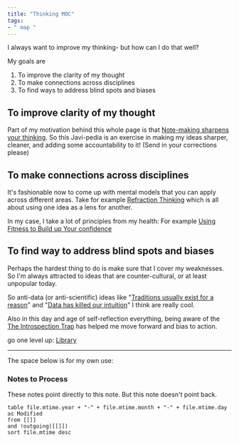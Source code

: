 ```yaml
---
title: "Thinking MOC"
tags:
- " map "
---
```


I always want to improve my thinking- but how can I do that well?

My goals are 
1. To improve the clarity of my thought
2. To make connections across disciplines
3. To find ways to address blind spots and biases

## To improve clarity of my thought

Part of my motivation behind this whole page is that [Note-making sharpens your thinking](Notes/Note-making%20sharpens%20your%20thinking.md). So this Javi-pedia is an exercise in making my ideas sharper, cleaner, and adding some accountability to it! (Send in your corrections please)

## To make connections across disciplines

It's fashionable now to come up with mental models that you can apply across different areas. Take for example [Refraction Thinking](Notes/Refraction%20Thinking.md) which is all about using one idea as a lens for another. 

In my case, I take a lot of principles from my health: For example [Using Fitness to Build up Your confidence](Notes/Using%20Fitness%20to%20Build%20up%20Your%20confidence.md)

## To find way to address blind spots and biases

Perhaps the hardest thing to do is make sure that I cover my weaknesses. So I'm always attracted to ideas that are counter-cultural, or at least unpopular today.

So anti-data (or anti-scientific) ideas like "[Traditions usually exist for a reason](Notes/Traditions%20usually%20exist%20for%20a%20reason.md)" and "[Data has killed our intuition](Notes/Data%20has%20killed%20our%20intuition.md)" I think are really cool.

Also in this day and age of self-reflection everything, being aware of the [The Introspection Trap](Notes/The%20Introspection%20Trap.md) has helped me move forward and bias to action.

go one level up: [Library](Maps/Library.md)

-----

The space below is for my own use:

### Notes to Process
These notes point directly to this note. But this note doesn't point back.
```dataview
table file.mtime.year + "-" + file.mtime.month + "-" + file.mtime.day as Modified
from [[]]
and !outgoing([[]])
sort file.mtime desc
```
